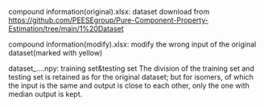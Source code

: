 compound information(original).xlsx: 
dataset download from https://github.com/PEESEgroup/Pure-Component-Property-Estimation/tree/main/1%20Dataset

compound information(modify).xlsx:
modify the wrong input of the original dataset(marked with yellow)

dataset_....npy:
training set&testing set
The division of the training set and testing set is retained as for the original dataset;
but for isomers, of which the input is the same and output is close to each other, only the one with median output is kept.
